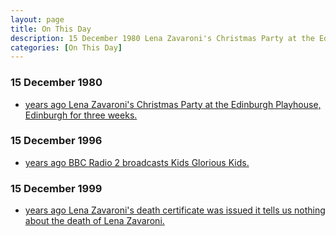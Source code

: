 ```yaml
---
layout: page
title: On This Day
description: 15 December 1980 Lena Zavaroni's Christmas Party at the Edinburgh Playhouse, Edinburgh for three weeks. 15 December 1996 BBC Radio 2 broadcast Kids Glorious Kids. 15 December 1999 Lena Zavaroni's death certificate was issued.
categories: [On This Day]
---
```


### 15 December 1980
* [<span id="age1"></span> years ago Lena Zavaroni's Christmas Party at the Edinburgh Playhouse, Edinburgh for three weeks.](/theatre/1980/12/15/lena-zavaronis-christmas-party.html)

### 15 December 1996
* [<span id="age2"></span> years ago BBC Radio 2 broadcasts Kids Glorious Kids.](/bbc%20radio%202/1996/12/15/kids-glorious-kids.html)

### 15 December 1999
* [<span id="age3"></span> years ago Lena Zavaroni's death certificate was issued it tells us nothing about the death of Lena Zavaroni.](/public%20records/1999/12/15/death-certificates.html)

<!-- Script for calculating number of years ago -->
<script>
var dob = '19801215';
var year = Number(dob.substr(0, 4));
var month = Number(dob.substr(4, 2)) - 1;
var day = Number(dob.substr(6, 2));
var today = new Date();
var age1 = today.getFullYear() - year;
if (today.getMonth() < month || (today.getMonth() == month && today.getDate() < day)) {
age1--;
}
document.getElementById("age1").innerHTML=age1;

var dob = '19961215';
var year = Number(dob.substr(0, 4));
var month = Number(dob.substr(4, 2)) - 1;
var day = Number(dob.substr(6, 2));
var today = new Date();
var age2 = today.getFullYear() - year;
if (today.getMonth() < month || (today.getMonth() == month && today.getDate() < day)) {
age2--;
}
document.getElementById("age2").innerHTML=age2;

var dob = '19991215';
var year = Number(dob.substr(0, 4));
var month = Number(dob.substr(4, 2)) - 1;
var day = Number(dob.substr(6, 2));
var today = new Date();
var age3 = today.getFullYear() - year;
if (today.getMonth() < month || (today.getMonth() == month && today.getDate() < day)) {
age3--;
}
document.getElementById("age3").innerHTML=age3;
</script>

